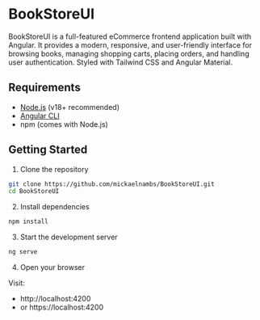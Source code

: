 # BookStoreUI

BookStoreUI is a full-featured eCommerce frontend application built with Angular. It provides a modern, responsive, and user-friendly interface for browsing books, managing shopping carts, placing orders, and handling user authentication. Styled with Tailwind CSS and Angular Material.

## Requirements

- [Node.js](https://nodejs.org/) (v18+ recommended)  
- [Angular CLI](https://angular.dev/tools/cli)  
- npm (comes with Node.js)

## Getting Started

1. Clone the repository

```bash
git clone https://github.com/mickaelnambs/BookStoreUI.git
cd BookStoreUI
```

2. Install dependencies

```bash
npm install
```

3. Start the development server

```bash
ng serve
```

4. Open your browser

Visit:

- http://localhost:4200  
- or https://localhost:4200
